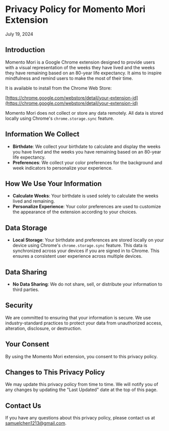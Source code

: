 # Privacy Policy for Momento Mori Extension

July 19, 2024

## Introduction

Momento Mori is a Google Chrome extension designed to provide users with a visual representation of the weeks they have lived and the weeks they have remaining based on an 80-year life expectancy. It aims to inspire mindfulness and remind users to make the most of their time.

It is available to install from the Chrome Web Store:

[https://chrome.google.com/webstore/detail/your-extension-id](https://chrome.google.com/webstore/detail/your-extension-id)

Momento Mori does not collect or store any data remotely. All data is stored locally using Chrome's `chrome.storage.sync` feature.

## Information We Collect

- **Birthdate**: We collect your birthdate to calculate and display the weeks you have lived and the weeks you have remaining based on an 80-year life expectancy.
- **Preferences**: We collect your color preferences for the background and week indicators to personalize your experience.

## How We Use Your Information

- **Calculate Weeks**: Your birthdate is used solely to calculate the weeks lived and remaining.
- **Personalize Experience**: Your color preferences are used to customize the appearance of the extension according to your choices.

## Data Storage

- **Local Storage**: Your birthdate and preferences are stored locally on your device using Chrome's `chrome.storage.sync` feature. This data is synchronized across your devices if you are signed in to Chrome. This ensures a consistent user experience across multiple devices.

## Data Sharing

- **No Data Sharing**: We do not share, sell, or distribute your information to third parties.

## Security

We are committed to ensuring that your information is secure. We use industry-standard practices to protect your data from unauthorized access, alteration, disclosure, or destruction.

## Your Consent

By using the Momento Mori extension, you consent to this privacy policy.

## Changes to This Privacy Policy

We may update this privacy policy from time to time. We will notify you of any changes by updating the "Last Updated" date at the top of this page.

## Contact Us

If you have any questions about this privacy policy, please contact us at samuelchen1213@gmail.com.
